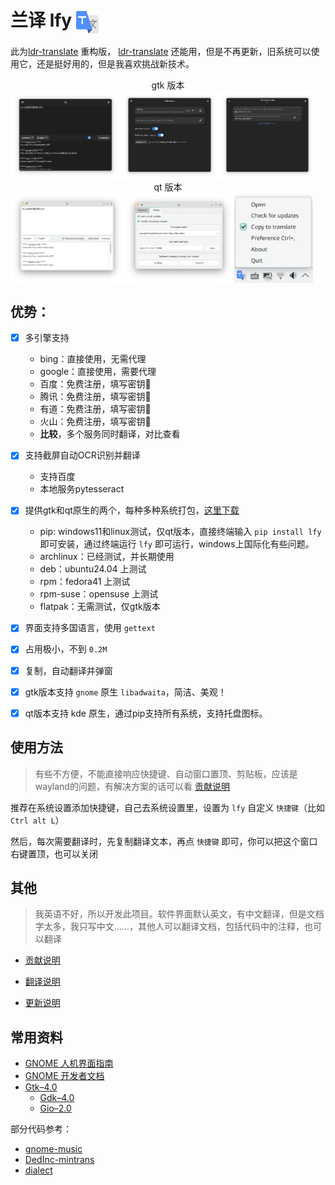# 兰译 lfy <img src="images/cool.ldr.lfy.svg" width = "36" height = "36" alt="兰译" align=center />

此为[ldr-translate](https://github.com/yuhldr/ldr-translate) 重构版， [ldr-translate](https://github.com/yuhldr/ldr-translate) 还能用，但是不再更新，旧系统可以使用它，还是挺好用的，但是我喜欢挑战新技术。

<center>
gtk 版本
<div style="display: flex;">
    <img src="images/main.png" alt="首页" style="width: 35%;">
    <img src="images/preference.png" alt="设置1" style="width: 31%;">
    <img src="images/server-preference.png" alt="设置2" style="width: 31%;">
</div>
qt 版本
<div style="display: flex;">
    <img src="images/qt/main.png" alt="首页" style="width: 36%;">
    <img src="images/qt/preference.png" alt="设置1" style="width: 35%;">
    <img src="images/qt/tray.png" alt="托盘" style="width: 25%;">
</div>
</center>


## 优势：

- [x] 多引擎支持
    - bing：直接使用，无需代理
    - google：直接使用，需要代理
    - 百度：免费注册，填写密钥🔑
    - 腾讯：免费注册，填写密钥🔑
    - 有道：免费注册，填写密钥🔑
    - 火山：免费注册，填写密钥🔑
    - **比较**，多个服务同时翻译，对比查看
- [x] 支持截屏自动OCR识别并翻译
    - 支持百度
    - 本地服务pytesseract
- [x] 提供gtk和qt原生的两个，每种多种系统打包，[这里下载](https://github.com/ldrfy/lfy/releases)
    - pip: windows11和linux测试，仅qt版本，直接终端输入 `pip install lfy` 即可安装，通过终端运行 `lfy` 即可运行，windows上国际化有些问题。
    - archlinux：已经测试，并长期使用
    - deb：ubuntu24.04 上测试
    - rpm：fedora41 上测试
    - rpm-suse：opensuse 上测试
    - flatpak：无需测试，仅gtk版本
- [x] 界面支持多国语言，使用 `gettext`
- [x] 占用极小，不到 `0.2M`
- [x] 复制，自动翻译并弹窗
- [x] gtk版本支持 `gnome` 原生 `libadwaita`，简洁、美观！
- [x] qt版本支持 kde 原生，通过pip支持所有系统，支持托盘图标。 


## 使用方法


> 有些不方便，不能直接响应快捷键、自动窗口置顶、剪贴板，应该是wayland的问题，有解决方案的话可以看 [贡献说明](CONTRIBUTE.md)


推荐在系统设置添加快捷键，自己去系统设置里，设置为 `lfy` 自定义 `快捷键`（比如 `Ctrl alt L`）

然后，每次需要翻译时，先复制翻译文本，再点 `快捷键` 即可，你可以把这个窗口右键置顶，也可以关闭


## 其他

> 我英语不好，所以开发此项目。软件界面默认英文，有中文翻译，但是文档字太多，我只写中文……，其他人可以翻译文档，包括代码中的注释，也可以翻译

- [贡献说明](CONTRIBUTE.md)

- [翻译说明](TRANSLATE.md)

- [更新说明](CONTRIBUTE.md)

## 常用资料

- [GNOME 人机界面指南](https://developer.gnome.org/hig/index.html)
- [GNOME 开发者文档](https://developer.gnome.org/documentation/index.html)
- [Gtk–4.0](https://docs.gtk.org/)
  - [Gdk–4.0](https://docs.gtk.org/gdk4/)
  - [Gio–2.0](https://docs.gtk.org/gio/)

部分代码参考：

- [gnome-music](https://gitlab.gnome.org/GNOME/gnome-music)
- [DedInc-mintrans](https://github.com/DedInc/mintrans.git)
- [dialect](https://github.com/dialect-app/dialect)
